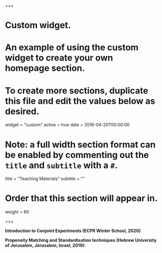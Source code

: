 +++
# Custom widget.
# An example of using the custom widget to create your own homepage section.
# To create more sections, duplicate this file and edit the values below as desired.
widget = "custom"
active = true
date = 2016-04-20T00:00:00

# Note: a full width section format can be enabled by commenting out the `title` and `subtitle` with a `#`.
title = "Teaching Materials"
subtitle = ""

# Order that this section will appear in.
weight = 60

+++

**Introduction to Conjoint Experiments (ECPR Winter School, 2020)**


**Propensity Matching and Standardisation techniques (Hebrew University of Jerusalem, Jerusalem, Israel, 2019):**
